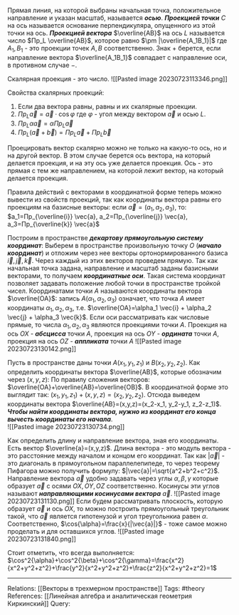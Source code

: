 Прямая линия, на которой выбраны начальная точка, положительное направление и указан масштаб, называется ***осью***. 
***Проекцией точки*** $C$ на ось называется основание перпендикуляра, опущенного из этой точки на ось. 
***Проекцией вектора*** $\overline{AB}$ на ось $L$ называется число $Пр_L \overline{AB}$, которое равно $\pm |\overline{A_1B_1}|$ где $A_1, B_1$ - это проекции точек $A,B$ соответственно. Знак $+$ берется, если направление вектора $\overline{A_1B_1}$ совпадает с направление оси, в противном случае $-$.

Скалярная проекция - это число. 
![[Pasted image 20230723113346.png]]

Свойства скалярных проекций:
1. Если два вектора равны, равны и их скалярные проекции.
2. $Пр_L \vec{a}=\vec{a} \cdot \cos{\varphi}$ где $\varphi$ - угол между вектором $\vec{a}$ и осью $L$. 
3. $Пр_L \alpha \vec{a} = \alpha Пр_L \vec{a}$
4. $Пр_L(\vec{a}+\vec{b})=Пр_L \vec{a} + Пр_L \vec{b}$

Проецировать вектор скалярно можно не только на какую-то ось, но и на другой вектор. В этом случае берется ось вектора, на который делается проекция, и на эту ось уже делается проекция. Ось - это прямая с тем же направлением, на которой лежит вектор, на который делается проекция. 

Правила действий с векторами в координатной форме теперь можно вывести из свойств проекций, так как координаты вектора равны его проекциям на базисные векторы: если $\vec{a}=(a_1,a_2,a_3)$, то: $a_1=Пр_{\overline{i}} \vec{a}, a_2=Пр_{\overline{j}} \vec{a}, a_3=Пр_{\overline{k}} \vec{a}$

Построим в пространстве ***декартову прямоугольную систему координат***: 
Выберем в пространстве произвольную точку $O$ (***начало координат***) и отложим через нее векторы ортонормированного базиса $\vec{i}, \vec{j}, \vec{k}$. Через каждый из этих векторов проведем прямую. Так как начальная точка задана, направление и масштаб заданы базисными векторами, то получаем ***координатные оси***. 
Такая система координат позволяет задавать положение любой точки в пространстве тройкой чисел. Координатами точки $A$ называются координаты вектора $\overline{OA}$: запись $A(\alpha_1, \alpha_2, \alpha_3)$ означает, что точка $A$ имеет координаты $\alpha_1, \alpha_2, \alpha_3$, т.е. $\overline{OA}=\alpha_1 \vec{i} + \alpha_2 \vec{j} + \alpha_3 \vec{k}$. Если оси рассматривать как числовые прямые, то числа $\alpha_1, \alpha_2, \alpha_3$ являются проекциями точки $A$. Проекция на ось $OX$ - ***абсцисса*** точки $A$, проекция на ось $OY$ - ***ордината*** точки $A$, проекция на ось $OZ$ - ***аппликата*** точки $A$ 
![[Pasted image 20230723130142.png]]

Пусть в пространстве даны точки $A(x_1, y_1, z_1)$ и $B(x_2, y_2, z_2)$. Как определить координаты вектора $\overline{AB}$, которые обозначим через $(x,y,z)$:
По правилу сложения векторов: $\overline{OA}+\overline{AB}=\overline{OB}$. В координатной форме это выглядит так: $(x_1,y_1,z_1)+(x,y,z)=(x_2,y_2,z_2)$. Отсюда выведем координаты вектора $\overline{AB}=(x,y,z)=(x_2-x_1, y_2-y_1, z_2-z_1)$. ***Чтобы найти координаты вектора, нужно из координат его конца вычесть координаты его начала***.  
![[Pasted image 20230723130734.png]]

Как определить длину и направление вектора, зная его координаты. Есть вектор $\overline{a}=(x,y,z)$. Длина вектора - это модуль вектора - это расстояние между началом и концом его координат. Так как $|\vec{a}|$ - это диагональ в прямоугольном параллелепипеде, то через теорему Пифагора можно получить формулу: $|\vec{a}|=\sqrt{a^2+b^2+c^2}$. 
Направление вектора $\vec{a}$ удобно задавать через углы $\alpha, \beta, \gamma$ которые образует $\vec{a}$ с осями $OX, OY, OZ$ соответственно. Косинусы эти углов называют ***направляющими косинусами вектора*** $\vec{a}$. 
![[Pasted image 20230723131130.png]]
Если будем рассматривать плоскость, которую образует $\vec{a}$ и ось $OX$, то можно построить прямоугольный треугольник такой, что $\vec{a}$ является гипотенузой и угол треугольнкиа равен $\alpha$. Соответственно, $\cos{\alpha}=\frac{x}{|\vec{a}|}$ - тоже самое можно проделать и для оставшихся углов. 
![[Pasted image 20230723131840.png]]

Стоит отметить, что всегда выполняется:
$\cos^2{\alpha}+\cos^2{\beta}+\cos^2{\gamma}=\frac{x^2}{x^2+y^2+z^2}+\frac{y^2}{x^2+y^2+z^2}+\frac{z^2}{x^2+y^2+z^2}=1$

___
Relations: [[Векторы в трехмерном пространстве]] 
Tags: #theory 
References: [[Линейная алгебра и аналитическая геометрия Киркинский]] 
Query: 